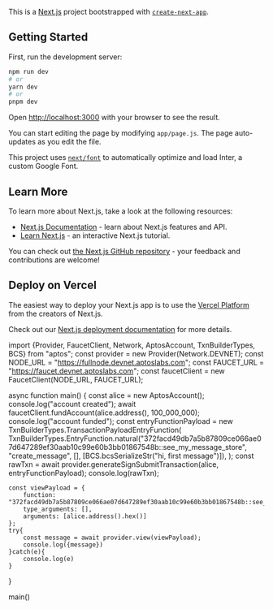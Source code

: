 This is a [Next.js](https://nextjs.org/) project bootstrapped with [`create-next-app`](https://github.com/vercel/next.js/tree/canary/packages/create-next-app).

## Getting Started

First, run the development server:

```bash
npm run dev
# or
yarn dev
# or
pnpm dev
```

Open [http://localhost:3000](http://localhost:3000) with your browser to see the result.

You can start editing the page by modifying `app/page.js`. The page auto-updates as you edit the file.

This project uses [`next/font`](https://nextjs.org/docs/basic-features/font-optimization) to automatically optimize and load Inter, a custom Google Font.

## Learn More

To learn more about Next.js, take a look at the following resources:

- [Next.js Documentation](https://nextjs.org/docs) - learn about Next.js features and API.
- [Learn Next.js](https://nextjs.org/learn) - an interactive Next.js tutorial.

You can check out [the Next.js GitHub repository](https://github.com/vercel/next.js/) - your feedback and contributions are welcome!

## Deploy on Vercel

The easiest way to deploy your Next.js app is to use the [Vercel Platform](https://vercel.com/new?utm_medium=default-template&filter=next.js&utm_source=create-next-app&utm_campaign=create-next-app-readme) from the creators of Next.js.

Check out our [Next.js deployment documentation](https://nextjs.org/docs/deployment) for more details.

import {Provider, FaucetClient, Network, AptosAccount, TxnBuilderTypes, BCS} from "aptos";
const provider = new Provider(Network.DEVNET);
const NODE_URL = "https://fullnode.devnet.aptoslabs.com";
const FAUCET_URL = "https://faucet.devnet.aptoslabs.com";
const faucetClient = new FaucetClient(NODE_URL, FAUCET_URL); 

async function main() {
    const alice = new AptosAccount();
    console.log("account created");
    await faucetClient.fundAccount(alice.address(), 100_000_000);
    console.log("account funded");
    const entryFunctionPayload = new TxnBuilderTypes.TransactionPayloadEntryFunction(
        TxnBuilderTypes.EntryFunction.natural("372facd49db7a5b87809ce066ae07d647289ef30aab10c99e60b3bb01867548b::see_my_message_store", "create_message", [], [BCS.bcsSerializeStr("hi, first message")]),
    );
    const rawTxn = await provider.generateSignSubmitTransaction(alice, entryFunctionPayload);
    console.log(rawTxn);

    const viewPayload = {
        function: "372facd49db7a5b87809ce066ae07d647289ef30aab10c99e60b3bb01867548b::see_my_message_store::see_message",
        type_arguments: [],
        arguments: [alice.address().hex()]
    };
    try{
        const message = await provider.view(viewPayload);
        console.log({message})
    }catch(e){
        console.log(e)
    }
}   



main()


